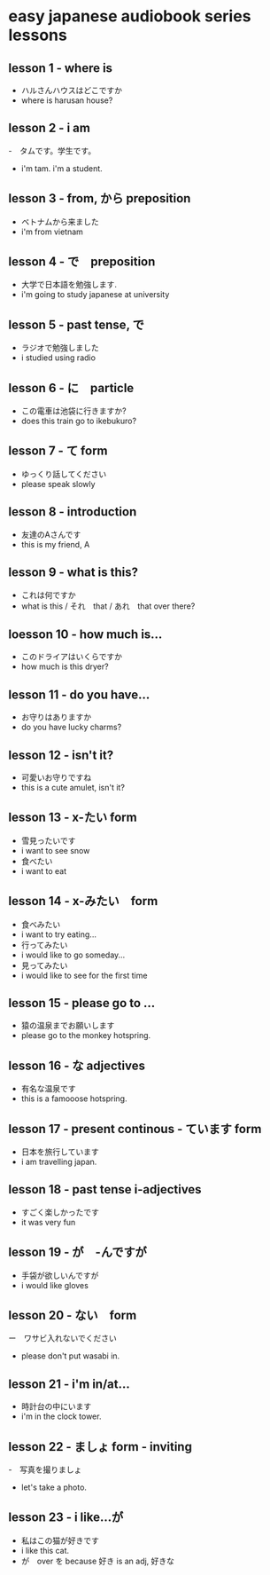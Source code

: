 # easy japanese audiobook series lessons

## lesson 1 - where is

- ハルさんハウスはどこですか
- where is harusan house?

## lesson 2 - i am

-　タムです。学生です。
- i'm tam.  i'm a student.

## lesson 3 - from, から preposition

- ベトナムから来ました
- i'm from vietnam

## lesson 4 - で　preposition

- 大学で日本語を勉強します.
- i'm going to study japanese at university

## lesson 5 - past tense, で

- ラジオで勉強しました
- i studied using radio

## lesson 6 - に　particle

- この電車は池袋に行きますか?
- does this train go to ikebukuro?

## lesson 7 - て form
- ゆっくり話してください
- please speak slowly

## lesson 8 - introduction
- 友達のAさんです
- this is my friend, A

## lesson 9 - what is this?
- これは何ですか
- what is this / それ　that / あれ　that over there?

## loesson 10 - how much is...
- このドライアはいくらですか
- how much is this dryer?

## lesson 11 - do you have...
- お守りはありますか
- do you have lucky charms?

## lesson 12 - isn't it?
- 可愛いお守りですね
- this is a cute amulet, isn't it?

## lesson 13 - x-たい form
- 雪見ったいです
- i want to see snow
- 食べたい　
- i want to eat

## lesson 14 - x-みたい　form
- 食べみたい
- i want to try eating...
- 行ってみたい
- i would like to go someday...
- 見ってみたい
- i would like to see for the first time

## lesson 15 - please go to ...
- 猿の温泉までお願いします
- please go to the monkey hotspring.

## lesson 16 - な adjectives
- 有名な温泉です
- this is a famooose hotspring.

## lesson 17 - present continous - ています form
- 日本を旅行しています　
- i am travelling japan.

## lesson 18 - past tense i-adjectives
- すごく楽しかったです
- it was very fun

## lesson 19 - が　-んですが
- 手袋が欲しいんですが
- i would like gloves

## lesson 20 - ない　form
ー　ワサビ入れないでください
- please don't put wasabi in.

## lesson 21 - i'm in/at...
- 時計台の中にいます
- i'm in the clock tower.

## lesson 22 - ましょ form - inviting
-　写真を撮りましょ
- let's take a photo.

## lesson 23 - i like...が
- 私はこの猫が好きです
- i like this cat.
- が　over を because 好き is an adj, 好きな